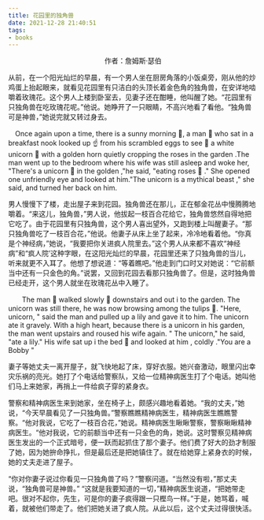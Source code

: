 ```yaml
---
title: 花园里的独角兽
date: 2021-12-28 21:40:51
tags:
- books
---
```


　　　　　　　　　　　　　　作者：詹姆斯·瑟伯



从前，在一个阳光灿烂的早晨，有一个男人坐在厨房角落的小饭桌旁，刚从他的炒鸡蛋上抬起眼来，就看见花园里有只洁白的头顶长着金色角的独角兽，在安详地啮嚼着玫瑰花。这个男人上楼到卧室去，见妻子还在酣睡，他叫醒了她。“花园里有只独角兽在吃玫瑰花呢。”他说。她睁开了一只眼睛，不高兴地看了看他。“独角兽可是神兽，”她说完就又转过身去。

　Once again upon a time, there is a sunny morning 🌄, a man 👨 who sat in a breakfast nook looked up ☝ from his scrambled eggs to see 👀 a white unicorn 🦄 with a golden horn  quietly cropping the roses in the garden .The man went up to the bedroom where his wife was still asleep and woke her, "There's a unicorn 🦄  in the  golden ,"he said, "eating roses 🌹 ." She opened one unfriendly eye and looked at him."The unicorn is a mythical beast ," she said, and turned her back on him.

男人慢慢下了楼，走出屋子来到花园。独角兽还在那儿，正在郁金花丛中慢腾腾地嚼着。“来这儿，独角兽，”男人说，他拔起一枝百合花给它，独角兽悠然自得地把它吃了。由于花园里有只独角兽，这个男人喜出望外，又跑到楼上叫醒妻子。“那只独角兽吃了一枝百合花，”他说。他妻子从床上坐了起来，冷冷地看着他。“你真是个神经病，”她说，“我要把你关进疯人院里去。”这个男人从来都不喜欢“神经病”和“疯人院’这种字眼，在这阳光灿烂的早晨，花园里还来了只独角兽的当儿，听来就更不入耳了。他想了想说道：“等着瞧吧。”他走到门口时又对她说：“它前额当中还有一只金色的角。”说罢，又回到花园去看那只独角兽了。但是，这时独角兽已经走开，这个男人就坐在玫瑰花丛中入睡了。

　　The man 👨 walked slowly 🐌 downstairs and out i to the garden. The unicorn was still there, he was now browsing among the tulips 🌷. "Here, unicorn, " said the man and pulled up a lily and gave it to him. The unicorn ate it gravely. With a high heart, because there is a unicorn in his garden, the man went upstairs and roused  his wife again. " The unicorn," he said, "ate a lily." His wife sat up i the bed 🛌 and looked at him , coldly ."You are a Bobby "

妻子等她丈夫一离开屋子，就飞快地起了床，穿好衣服。她兴奋激动，眼里闪出幸灾乐祸的亮光。她打了个电话给警察队，又给一位精神病医生打了个电话。她叫他们马上来她家，再捎上一件给疯子穿的紧身衣。



警察和精神病医生来到她家，坐在椅子上，颇感兴趣地看着她。“我的丈夫，”她说，“今天早晨看见了一只独角兽。”警察瞧瞧精神病医生，精神病医生瞧瞧警察。“他对我说，它吃了一枝百合花，”她说。精神病医生瞅瞅警察，警察瞅瞅精神病医生。“他对我说，它的前额当中还有一只金色的角，她说。这时警察见精神病医生发出的一个正式暗号，便一跃而起抓住了那个妻子。他们费了好大的劲才制服了她，因为她拚命挣扎，但是最后还是把她镇住了。就在给她穿上紧身衣的时候，她的丈夫走进了屋子。



“你对你妻子说过你看见一只独角兽了吗？”警察问道。“当然没有啦，”那丈夫说，“独角兽可是神兽。” “这就是我要知道的一切，”精神病医生说道，“把她带走吧。很对不起你，先生，可是你的妻子疯得跟一只樫鸟一样。”于是，她骂着，喊着，就被他们带走了。他们把她关进了疯人院。从此以后，这个丈夫过得很快活。
